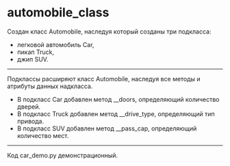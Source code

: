 # automobile_class
Создан класс Automobile, наследуя который созданы три подкласса:
* легковой автомобиль Car,
* пикап Truck,
* джип SUV.
***
Подклассы расширяют класс Automobile, наследуя все методы и атрибуты данных надкласса.
* В подкласс Car добавлен метод __doors, определяющий количество дверей.
* В подкласс Truck добавлен метод __drive_type, определяющий тип привода.
* В подкласс SUV добавлен метод __pass_cap, определяющий количество мест.
***
Код car_demo.py демонстрационный.
